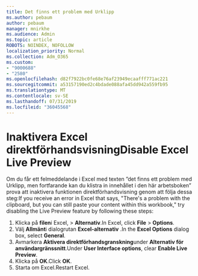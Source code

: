 ```yaml
---
title: Det finns ett problem med Urklipp
ms.author: pebaum
author: pebaum
manager: mnirkhe
ms.audience: Admin
ms.topic: article
ROBOTS: NOINDEX, NOFOLLOW
localization_priority: Normal
ms.collection: Adm_O365
ms.custom:
- "9000688"
- "2580"
ms.openlocfilehash: d82f7922bc0fe68e76af23949ecaafff771ac221
ms.sourcegitcommit: a53157190ed2c4bdade088afa45dd942a559fb95
ms.translationtype: MT
ms.contentlocale: sv-SE
ms.lasthandoff: 07/31/2019
ms.locfileid: "36045568"
---
```

# <a name="disable-excel-live-preview"></a><span data-ttu-id="d80cd-102">Inaktivera Excel direktförhandsvisning</span><span class="sxs-lookup"><span data-stu-id="d80cd-102">Disable Excel Live Preview</span></span>

<span data-ttu-id="d80cd-103">Om du får ett felmeddelande i Excel med texten ”det finns ett problem med Urklipp, men fortfarande kan du klistra in innehållet i den här arbetsboken” prova att inaktivera funktionen direktförhandsvisning genom att följa dessa steg:</span><span class="sxs-lookup"><span data-stu-id="d80cd-103">If you receive an error in Excel that says, "There's a problem with the clipboard, but you can still paste your content within this workbook," try disabling the Live Preview feature by following these steps:</span></span>

1. <span data-ttu-id="d80cd-104">Klicka på **filen**i Excel, > **Alternativ**.</span><span class="sxs-lookup"><span data-stu-id="d80cd-104">In Excel, click **File** > **Options**.</span></span>
3. <span data-ttu-id="d80cd-105">Välj **Allmänt**i dialogrutan **Excel-alternativ** .</span><span class="sxs-lookup"><span data-stu-id="d80cd-105">In the **Excel Options** dialog box, select **General**.</span></span>
4. <span data-ttu-id="d80cd-106">Avmarkera **Aktivera direktförhandsgranskning**under **Alternativ för användargränssnitt**.</span><span class="sxs-lookup"><span data-stu-id="d80cd-106">Under **User Interface options**, clear **Enable Live Preview**.</span></span>
5. <span data-ttu-id="d80cd-107">Klicka på **OK**.</span><span class="sxs-lookup"><span data-stu-id="d80cd-107">Click **OK**.</span></span>
6. <span data-ttu-id="d80cd-108">Starta om Excel.</span><span class="sxs-lookup"><span data-stu-id="d80cd-108">Restart Excel.</span></span>